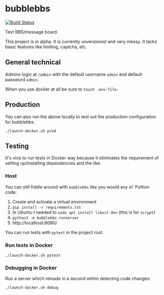 # bubblebbs

[![Build
Status](https://travis-ci.org/lily-mayfield/bubblebbs.svg?branch=master)](https://travis-ci.org/lily-mayfield/bubblebbs)

Text BBS/message board.

This project is in alpha. It is currently unversioned and very messy. It lacks
basic features like limiting, captcha, etc.

## General technical

Admins login at `/admin` with the default username `admin` and default password `admin`.

When you use docker at all be sure to `touch .env-file`.

## Production

You can also run the above locally to test out the production configuration for
bubblebbs.

`./launch-docker.sh prod`

## Testing

It's nice to run tests in Docker way because it eliminates the requirement of setting
up/installing dependencies and the like.

### Host

You can still fiddle around with `bubblebbs` like you would any ol' Python code:

  1. Create and activate a virtual environment
  1. `pip install -r requirements.txt`
  1. In Ubuntu I needed to `sudo apt install libssl-dev` (this is for `scrypt`)
  1. `python3 -m bubblebbs.runserver`
  1. http://localhost:8080/

You can run tests with `pytest` in the project root.

### Run tests in Docker

`./launch-docker.sh pytest`

### Debugging in Docker

Run a server which reloads in a second within detecting
code changes:

`./launch-docker.sh debug`
